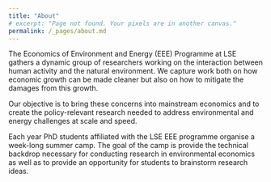 ```yaml
---
title: "About"
# excerpt: "Page not found. Your pixels are in another canvas."
permalink: /_pages/about.md
---
```


The Economics of Environment and Energy (EEE) Programme at LSE gathers a dynamic group of researchers working on the interaction between human activity and the natural environment. We capture work both on how economic growth can be made cleaner but also on how to mitigate the damages from this growth.

Our objective is to bring these concerns into mainstream economics and to create the policy-relevant research needed to address environmental and energy challenges at scale and speed. 

Each year PhD students affiliated with the LSE EEE programme organise a week-long summer camp. The goal of the camp is provide the technical backdrop necessary for conducting research in environmental economics as well as to provide an opportunity for students to brainstorm research ideas.  